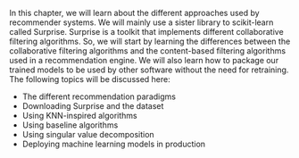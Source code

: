 In this chapter, we will learn about the different approaches used by recommender systems. We will mainly use a sister library to scikit-learn called Surprise. Surprise is a toolkit that implements different collaborative filtering algorithms. So, we will start by learning the differences between the collaborative filtering algorithms and the content-based filtering algorithms used in a recommendation engine. We will also learn how to package our trained models to be used by other software without the need for retraining. The following topics will be discussed here:

- The different recommendation paradigms  
- Downloading Surprise and the dataset
- Using KNN-inspired algorithms
- Using baseline algorithms
- Using singular value decomposition
- Deploying machine learning models in production
